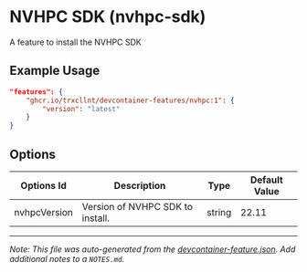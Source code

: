 
# NVHPC SDK (nvhpc-sdk)

A feature to install the NVHPC SDK

## Example Usage

```json
"features": {
    "ghcr.io/trxcllnt/devcontainer-features/nvhpc:1": {
        "version": "latest"
    }
}
```

## Options

| Options Id | Description | Type | Default Value |
|-----|-----|-----|-----|
| nvhpcVersion | Version of NVHPC SDK to install. | string | 22.11 |



---

_Note: This file was auto-generated from the [devcontainer-feature.json](https://github.com/trxcllnt/devcontainer-features/blob/main/src/nvhpc/devcontainer-feature.json).  Add additional notes to a `NOTES.md`._
